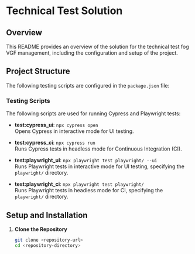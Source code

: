 # Technical Test Solution

## Overview

This README provides an overview of the solution for the technical test fog VGF management, including the configuration and setup of the project.

## Project Structure

The following testing scripts are configured in the `package.json` file:

### Testing Scripts

The following scripts are used for running Cypress and Playwright tests:

- **test:cypress_ui**: `npx cypress open`  
  Opens Cypress in interactive mode for UI testing.

- **test:cypress_ci**: `npx cypress run`  
  Runs Cypress tests in headless mode for Continuous Integration (CI).

- **test:playwright_ui**: `npx playwright test playwright/ --ui`  
  Runs Playwright tests in interactive mode for UI testing, specifying the `playwright/` directory.

- **test:playwright_ci**: `npx playwright test playwright/`  
  Runs Playwright tests in headless mode for CI, specifying the `playwright/` directory.

## Setup and Installation

1. **Clone the Repository**

   ```bash
   git clone <repository-url>
   cd <repository-directory>
